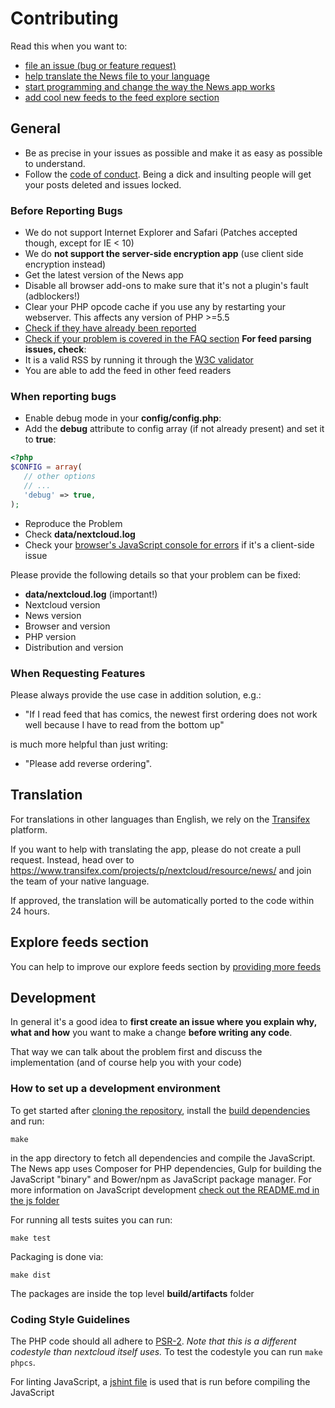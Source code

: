 # Contributing
Read this when you want to:

* [file an issue (bug or feature request)](#Issues)
* [help translate the News file to your language](#Translation)
* [start programming and change the way the News app works](#development)
* [add cool new feeds to the feed explore section](#explore-feeds-section)

## General
* Be as precise in your issues as possible and make it as easy as possible to understand. 
* Follow the [code of conduct](https://nextcloud.com/code-of-conduct/). Being a dick and insulting people will get your posts deleted and issues locked.

### Before Reporting Bugs
* We do not support Internet Explorer and Safari (Patches accepted though, except for IE < 10)
* We do **not support the server-side encryption app** (use client side encryption instead)
* Get the latest version of the News app
* Disable all browser add-ons to make sure that it's not a plugin's fault (adblockers!)
* Clear your PHP opcode cache if you use any by restarting your webserver. This affects any version of PHP >=5.5
* [Check if they have already been reported](https://github.com/nextcloud/news/issues?state=open)
* [Check if your problem is covered in the FAQ section](https://github.com/nextcloud/news#faq)
**For feed parsing issues, check**:
* It is a valid RSS by running it through the [W3C validator](http://validator.w3.org/feed/)
* You are able to add the feed in other feed readers

### When reporting bugs
* Enable debug mode in your **config/config.php**:
 * Add the **debug** attribute to config array (if not already present) and set it to **true**:
 ```php
 <?php
 $CONFIG = array(
    // other options
    // ...
    'debug' => true,
 );
 ```

* Reproduce the Problem
* Check **data/nextcloud.log**
* Check your [browser's JavaScript console for errors](http://ggnome.com/wiki/Using_The_Browser_Error_Console) if it's a client-side issue

Please provide the following details so that your problem can be fixed:
* **data/nextcloud.log** (important!)
* Nextcloud version
* News version
* Browser and version
* PHP version
* Distribution and version

### When Requesting Features
Please always provide the use case in addition solution, e.g.:

* "If I read feed that has comics, the newest first ordering does not work well because I have to read from the bottom up"

is much more helpful than just writing:

* "Please add reverse ordering".


## Translation

For translations in other languages than English, we rely on the [Transifex](https://www.transifex.com/) platform.

If you want to help with translating the app, please do not create a pull request. Instead, head over to https://www.transifex.com/projects/p/nextcloud/resource/news/ and join the team of your native language.

If approved, the translation will be automatically ported to the code within 24 hours.


## Explore feeds section
You can help to improve our explore feeds section by [providing more feeds](https://github.com/nextcloud/news/tree/master/docs/explore)

## Development
In general it's a good idea to **first create an issue where you explain why, what and how** you want to make a change **before writing any code**.

That way we can talk about the problem first and discuss the implementation (and of course help you with your code)

### How to set up a development environment
To get started after [cloning the repository](https://github.com/nextcloud/news#installing-from-git-development-version), install the [build dependencies](https://github.com/nextcloud/news#development-dependencies) and run:

    make

in the app directory to fetch all dependencies and compile the JavaScript. The News app uses Composer for PHP dependencies, Gulp for building the JavaScript "binary" and Bower/npm as JavaScript package manager. For more information on JavaScript development [check out the README.md in the js folder](https://github.com/nextcloud/news/blob/master/js/README.md)

For running all tests suites you can run:

    make test

Packaging is done via:

    make dist

The packages are inside the top level **build/artifacts** folder

### Coding Style Guidelines
The PHP code should all adhere to [PSR-2](https://www.php-fig.org/psr/psr-2/).
*Note that this is a different codestyle than nextcloud itself uses.*
To test the codestyle you can run `make phpcs`.

For linting JavaScript, a [jshint file](https://github.com/nextcloud/news/blob/master/js/.jshintrc) is used that is run before compiling the JavaScript
